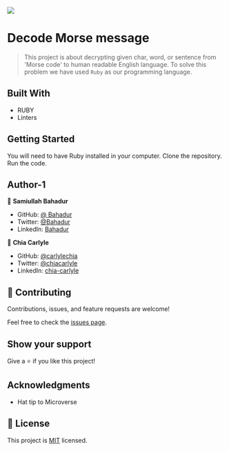 ![](https://img.shields.io/badge/Microverse-blueviolet)

# Decode Morse message

> This project is about decrypting given char, word, or sentence from 'Morse code' to human readable English language. To solve this problem we have used `Ruby` as our programming language.


## Built With

- RUBY
- Linters


## Getting Started

You will need to have Ruby installed in your computer.
Clone the repository.
Run the code.



## Author-1

👤 **Samiullah Bahadur**
- GitHub: [@ Bahadur](https://github.com/samiullahbahadur)
- Twitter: [@Bahadur](https://twitter.com/Samiull88496331)
- LinkedIn: [Bahadur](https://www.linkedin.com/in/jsivahera/)

👤 **Chia Carlyle**
- GitHub: [@carlylechia](https://github.com/carlylechia)
- Twitter: [@chiacarlyle](https://twitter.com/chiacarlyle)
- LinkedIn: [chia-carlyle](https://linkedin.com/in/chia-carlyle)


## 🤝 Contributing

Contributions, issues, and feature requests are welcome!

Feel free to check the [issues page](../../issues/).

## Show your support

Give a ⭐️ if you like this project!

## Acknowledgments

- Hat tip to Microverse

## 📝 License

This project is [MIT](./MIT.md) licensed.

